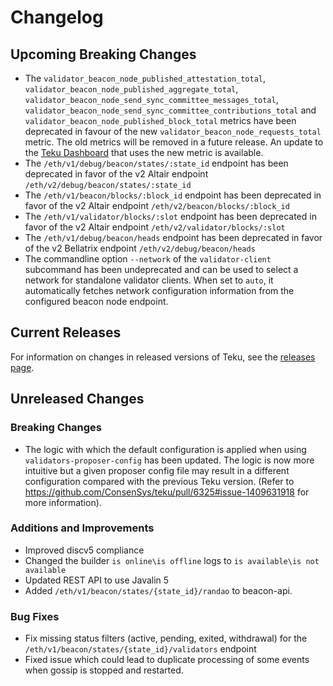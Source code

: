 # Changelog

## Upcoming Breaking Changes
- The `validator_beacon_node_published_attestation_total`, `validator_beacon_node_published_aggregate_total`,
  `validator_beacon_node_send_sync_committee_messages_total`, `validator_beacon_node_send_sync_committee_contributions_total`
  and `validator_beacon_node_published_block_total` metrics have been deprecated in favour of the new `validator_beacon_node_requests_total` metric.
  The old metrics will be removed in a future release. An update to the [Teku Dashboard](https://grafana.com/grafana/dashboards/13457) that uses the new metric is available.
- The `/eth/v1/debug/beacon/states/:state_id` endpoint has been deprecated in favor of the v2 Altair endpoint `/eth/v2/debug/beacon/states/:state_id`
- The `/eth/v1/beacon/blocks/:block_id` endpoint has been deprecated in favor of the v2 Altair endpoint `/eth/v2/beacon/blocks/:block_id`
- The `/eth/v1/validator/blocks/:slot` endpoint has been deprecated in favor of the v2 Altair endpoint `/eth/v2/validator/blocks/:slot`
- The `/eth/v1/debug/beacon/heads` endpoint has been deprecated in favor of the v2 Bellatrix endpoint `/eth/v2/debug/beacon/heads`
- The commandline option `--network` of the `validator-client` subcommand has been undeprecated and can be used to select a network for standalone validator clients. When set to `auto`, it automatically
  fetches network configuration information from the configured beacon node endpoint.  

## Current Releases
For information on changes in released versions of Teku, see the [releases page](https://github.com/ConsenSys/teku/releases).

## Unreleased Changes

### Breaking Changes
- The logic with which the default configuration is applied when using `validators-proposer-config` has been updated.
  The logic is now more intuitive but a given proposer config file may result in a different configuration compared with the previous Teku version.
  (Refer to https://github.com/ConsenSys/teku/pull/6325#issue-1409631918 for more information).  

### Additions and Improvements
 - Improved discv5 compliance
 - Changed the builder `is online\is offline` logs to `is available\is not available`
 - Updated REST API to use Javalin 5
 - Added `/eth/v1/beacon/states/{state_id}/randao` to beacon-api.

### Bug Fixes
 - Fix missing status filters (active, pending, exited, withdrawal) for the `/eth/v1/beacon/states/{state_id}/validators` endpoint
 - Fixed issue which could lead to duplicate processing of some events when gossip is stopped and restarted.